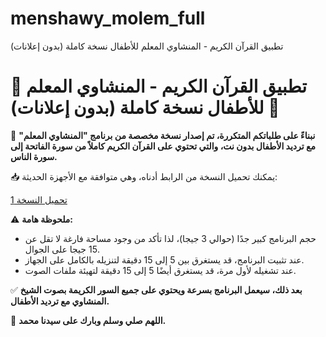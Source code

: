 # menshawy_molem_full
تطبيق القرآن الكريم - المنشاوي المعلم للأطفال نسخة كاملة (بدون إعلانات)

# 🌟 تطبيق القرآن الكريم - المنشاوي المعلم للأطفال نسخة كاملة (بدون إعلانات) 🌟

📖 **نبناءً على طلباتكم المتكررة، تم إصدار نسخة مخصصة من برنامج "المنشاوي المعلم" مع ترديد الأطفال بدون نت، والتي تحتوي على القرآن الكريم كاملاً من سورة الفاتحة إلى سورة الناس.**

📥 يمكنك تحميل النسخة من الرابط أدناه، وهي متوافقة مع الأجهزة الحديثة:

[تحميل النسخة 1](https://drive.google.com/file/d/1_CAtWLmjazrqmx7rGYsd2J3cmGVaJQeL/view?usp=sharing)

⚠️ **ملحوظة هامة:**

- حجم البرنامج كبير جدًا (حوالي 3 جيجا)، لذا تأكد من وجود مساحة فارغة لا تقل عن 15 جيجا على الجوال.
- عند تثبيت البرنامج، قد يستغرق بين 5 إلى 15 دقيقة لتنزيله بالكامل على الجهاز.
- عند تشغيله لأول مرة، قد يستغرق أيضًا 5 إلى 15 دقيقة لتهيئة ملفات الصوت.

✅ **بعد ذلك، سيعمل البرنامج بسرعة ويحتوي على جميع السور الكريمة بصوت الشيخ المنشاوي مع ترديد الأطفال.**

📌 **اللهم صلي وسلم وبارك على سيدنا محمد.**
